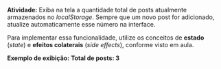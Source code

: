 **Atividade:**
Exiba na tela a quantidade total de posts atualmente armazenados no _localStorage_.
Sempre que um novo post for adicionado, atualize automaticamente esse número na interface.

Para implementar essa funcionalidade, utilize os conceitos de **estado** (_state_) e **efeitos colaterais** (_side effects_), conforme visto em aula.

**Exemplo de exibição:**
**Total de posts: 3**
